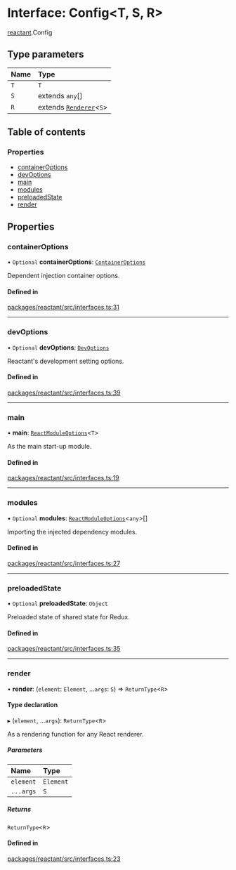 # Interface: Config<T, S, R\>

[reactant](../modules/reactant.md).Config

## Type parameters

| Name | Type |
| :------ | :------ |
| `T` | `T` |
| `S` | extends `any`[] |
| `R` | extends [`Renderer`](../modules/reactant.md#renderer)<`S`\> |

## Table of contents

### Properties

- [containerOptions](reactant.Config.md#containeroptions)
- [devOptions](reactant.Config.md#devoptions)
- [main](reactant.Config.md#main)
- [modules](reactant.Config.md#modules)
- [preloadedState](reactant.Config.md#preloadedstate)
- [render](reactant.Config.md#render)

## Properties

### containerOptions

• `Optional` **containerOptions**: [`ContainerOptions`](../modules/reactant.md#containeroptions)

Dependent injection container options.

#### Defined in

[packages/reactant/src/interfaces.ts:31](https://github.com/unadlib/reactant/blob/46d47605/packages/reactant/src/interfaces.ts#L31)

___

### devOptions

• `Optional` **devOptions**: [`DevOptions`](reactant.DevOptions.md)

Reactant's development setting options.

#### Defined in

[packages/reactant/src/interfaces.ts:39](https://github.com/unadlib/reactant/blob/46d47605/packages/reactant/src/interfaces.ts#L39)

___

### main

• **main**: [`ReactModuleOptions`](../modules/reactant.md#reactmoduleoptions)<`T`\>

As the main start-up module.

#### Defined in

[packages/reactant/src/interfaces.ts:19](https://github.com/unadlib/reactant/blob/46d47605/packages/reactant/src/interfaces.ts#L19)

___

### modules

• `Optional` **modules**: [`ReactModuleOptions`](../modules/reactant.md#reactmoduleoptions)<`any`\>[]

Importing the injected dependency modules.

#### Defined in

[packages/reactant/src/interfaces.ts:27](https://github.com/unadlib/reactant/blob/46d47605/packages/reactant/src/interfaces.ts#L27)

___

### preloadedState

• `Optional` **preloadedState**: `Object`

Preloaded state of shared state for Redux.

#### Defined in

[packages/reactant/src/interfaces.ts:35](https://github.com/unadlib/reactant/blob/46d47605/packages/reactant/src/interfaces.ts#L35)

___

### render

• **render**: (`element`: `Element`, ...`args`: `S`) => `ReturnType`<`R`\>

#### Type declaration

▸ (`element`, ...`args`): `ReturnType`<`R`\>

As a rendering function for any React renderer.

##### Parameters

| Name | Type |
| :------ | :------ |
| `element` | `Element` |
| `...args` | `S` |

##### Returns

`ReturnType`<`R`\>

#### Defined in

[packages/reactant/src/interfaces.ts:23](https://github.com/unadlib/reactant/blob/46d47605/packages/reactant/src/interfaces.ts#L23)

